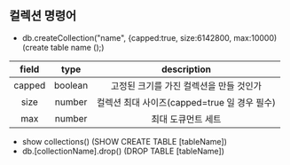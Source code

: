 

## 컬렉션 명령어
- db.createCollection("name", {capped:true, size:6142800, max:10000) (create table name ();)

| field  |  type   |           description           |
|:------:|:-------:|:-------------------------------:|
| capped | boolean |     고정된 크기를 가진 컬렉션을 만들 것인가      |
|  size  | number  | 컬렉션 최대 사이즈(capped=true 일 경우 필수) |
|  max   | number  |           최대 도큐먼트 세트            |


- show collections() (SHOW CREATE TABLE [tableName])
- db.[collectionName].drop() (DROP TABLE [tableName])
